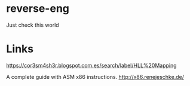 # reverse-eng
Just check this world

Links
=======

https://cor3sm4sh3r.blogspot.com.es/search/label/HLL%20Mapping

A complete guide with ASM x86 instructions.
http://x86.renejeschke.de/
